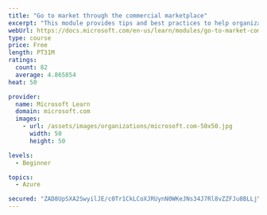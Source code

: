 ```yaml
---
title: "Go to market through the commercial marketplace"
excerpt: "This module provides tips and best practices to help organizations create their business plan for success in the commercial marketplace"
webUrl: https://docs.microsoft.com/en-us/learn/modules/go-to-market-commercial-marketplace/
type: course
price: Free
length: PT31M
ratings:
  count: 82
  average: 4.865854
heat: 50

provider:
  name: Microsoft Learn
  domain: microsoft.com
  images:
    - url: /assets/images/organizations/microsoft.com-50x50.jpg
      width: 50
      height: 50

levels:
  - Beginner

topics:
  - Azure

secured: "ZAD8UpSXA2SwyilJE/c0Tr1CkLCoXJRUynN0WKeJNs34J7Rl8vZZFJu8BLLjYzptEV1PB5HlarZHdCMsHzNqaoXOBqc2ngGXP7f8oxty1cZSrCjHtAMzYP2wgcUXY41gqQkbzJZgti9h3/hSJklu3qnvt6QOBu7W3/Bef4DIwal6Vje8IP2PVFu4r+kTDohVSShe8F5wE/qoAGom4DVToWDDXc707wWCH0gwPZRM4HbynNtR7TfRl46rw/jpP68nzqES+XDcsFwuCdPDO6mcHbazXp1RcEtTdbjH2H1aATKYW+yBGnHMzJceb/vx9uPktnTJsiRAgOLdY/RLfqrXb7JBwqE0e7z5vnX72bkWReTwTYNfe3oH4V4CZq3XKAX6PpOmv2u5mhI1ifqhrywE1snLDaji9ZYrcmDW6r1oC/Q=;0sG/keMV4kw7tgYGDPuqoA=="
---
```


